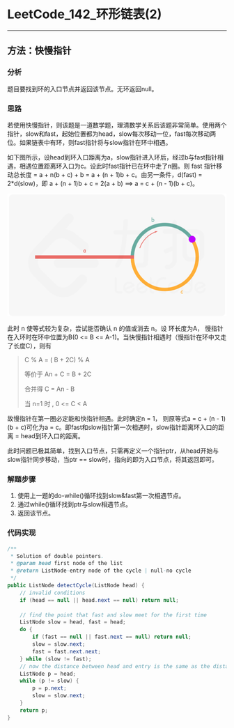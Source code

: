 # LeetCode_142_环形链表(2)

---

## 方法：快慢指针

### 分析

题目要找到环的入口节点并返回该节点。无环返回null。

### 思路

若使用快慢指针，则该题是一道数学题，理清数学关系后该题非常简单。使用两个指针，slow和fast，起始位置都为head，slow每次移动一位，fast每次移动两位。如果链表中有环，则fast指针将与slow指针在环中相遇。

如下图所示，设head到环入口距离为a，slow指针进入环后，经过b与fast指针相遇，相遇位置距离环入口为c。设此时fast指针已在环中走了n圈。则 fast 指针移动总长度 = a + n(b + c) + b = a + (n + 1)b + c。由另一条件，d(fast) = 2*d(slow)，即 a + (n + 1)b + c = 2(a + b) ==> a = c + (n - 1)(b + c)。

<img src="LeetCode_142.png" alt="LeetCode_142" style="zoom: 67%;" />

此时 n 使等式较为复杂，尝试能否确认 n 的值或消去 n。设 环长度为A， 慢指针在入环时在环中位置为B(0 <= B <= A-1)。当快慢指针相遇时（慢指针在环中又走了长度C），则有

>C % A = ( B + 2C) % A
>
> 等价于	An + C = B + 2C
>
>合并得	C = An - B
>
>当 n=1 时 , 0 <= C < A

故慢指针在第一圈必定能和快指针相遇。此时确定n = 1， 则原等式a = c + (n - 1)(b + c)可化为a = c。即fast和slow指针第一次相遇时，slow指针距离环入口的距离 = head到环入口的距离。

此时问题已极其简单，找到入口节点，只需再定义一个指针ptr，从head开始与slow指针同步移动，当ptr == slow时，指向的即为入口节点，将其返回即可。

### 解题步骤

1. 使用上一题的do-while()循环找到slow&fast第一次相遇节点。
2. 通过while()循环找到ptr与slow相遇节点。
3. 返回该节点。

### 代码实现

```java
/**
 * Solution of double pointers.
 * @param head first node of the list
 * @return ListNode-entry node of the cycle | null-no cycle
 */
public ListNode detectCycle(ListNode head) {
    // invalid conditions
    if (head == null || head.next == null) return null;

    // find the point that fast and slow meet for the first time
    ListNode slow = head, fast = head;
    do {
        if (fast == null || fast.next == null) return null;
        slow = slow.next;
        fast = fast.next.next;
    } while (slow != fast);
    // now the distance between head and entry is the same as the distance between slow and entry
    ListNode p = head;
    while (p != slow) {
        p = p.next;
        slow = slow.next;
    }
    return p;
}
```